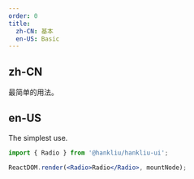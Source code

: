 ```yaml
---
order: 0
title:
  zh-CN: 基本
  en-US: Basic
---
```


## zh-CN

最简单的用法。

## en-US

The simplest use.

```jsx
import { Radio } from '@hankliu/hankliu-ui';

ReactDOM.render(<Radio>Radio</Radio>, mountNode);
```
